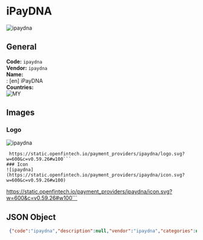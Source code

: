 # iPayDNA 
![ipaydna](https://static.openfintech.io/payment_providers/ipaydna/logo.svg?w=600&c=v0.59.26#w100)  
## General 
**Code:** `ipaydna`  
**Vendor:** `ipaydna`  
**Name:**  
:	[en] iPayDNA  
**Countries:**  
![MY](https://cdnjs.cloudflare.com/ajax/libs/flag-icon-css/3.3.0/flags/4x3/MY.svg#w24)  
 
## Images 
### Logo 
![ipaydna](https://static.openfintech.io/payment_providers/ipaydna/logo.svg?w=600&c=v0.59.26#w100)  
```
 https://static.openfintech.io/payment_providers/ipaydna/logo.svg?w=600&c=v0.59.26#w100```  
### Icon 
![ipaydna](https://static.openfintech.io/payment_providers/ipaydna/icon.svg?w=600&c=v0.59.26#w100)  
```
 https://static.openfintech.io/payment_providers/ipaydna/icon.svg?w=600&c=v0.59.26#w100```  
## JSON Object 
```json
 {"code":"ipaydna","description":null,"vendor":"ipaydna","categories":null,"countries":["MY"],"payment_method":null,"payout_method":null,"metadata":{"about_payments_code":"ipaydna"},"name":{"en":"iPayDNA"}}```  
